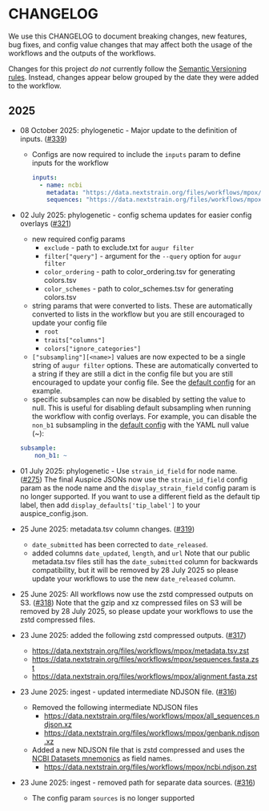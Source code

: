 # CHANGELOG

We use this CHANGELOG to document breaking changes, new features, bug fixes,
and config value changes that may affect both the usage of the workflows and
the outputs of the workflows.

Changes for this project _do not_ currently follow the [Semantic Versioning rules](https://semver.org/spec/v2.0.0.html).
Instead, changes appear below grouped by the date they were added to the workflow.


## 2025

* 08 October 2025: phylogenetic - Major update to the definition of inputs. ([#339][])
    * Configs are now required to include the `inputs` param to define inputs for the workflow

        ```yaml
        inputs:
          - name: ncbi
            metadata: "https://data.nextstrain.org/files/workflows/mpox/metadata.tsv.zst"
            sequences: "https://data.nextstrain.org/files/workflows/mpox/sequences.fasta.zst"
        ```

* 02 July 2025: phylogenetic - config schema updates for easier config overlays ([#321][])
    * new required config params
        * `exclude` - path to exclude.txt for `augur filter`
        * `filter["query"]` - argument for the `--query` option for `augur filter`
        * `color_ordering` - path to color_ordering.tsv for generating colors.tsv
        * `color_schemes` - path to color_schemes.tsv for generating colors.tsv
    * string params that were converted to lists.
    These are automatically converted to lists in the workflow but you are still encouraged to update your config file
        * `root`
        * `traits["columns"]`
        * `colors["ignore_categories"]`
    * `["subsampling"][<name>]` values are now expected to be a single string of `augur filter` options.
    These are automatically converted to a string if they are still a dict in the config file but you are still encouraged to update your config file.
    See the [default config](./phylogenetic/defaults/hmpxv1/config.yaml) for an example.
    * specific subsamples can now be disabled by setting the value to null.
    This is useful for disabling default subsampling when running the workflow with config overlays.
    For example, you can disable the `non_b1` subsampling in the [default config](./phylogenetic/defaults/hmpxv1/config.yaml) with the YAML null value (~):
    ```yaml
    subsample:
        non_b1: ~
    ```
* 01 July 2025: phylogenetic - Use `strain_id_field` for node name. ([#275][])
    The final Auspice JSONs now use the `strain_id_field` config param as the
    node name and the `display_strain_field` config param is no longer supported.
    If you want to use a different field as the default tip label, then add
    `display_defaults['tip_label']` to your auspice_config.json.
* 25 June 2025: metadata.tsv column changes. ([#319][])
    * `date_submitted` has been corrected to `date_released`.
    * added columns `date_updated`, `length`, and `url`
    Note that our public metadata.tsv files still has the `date_submitted` column
    for backwards compatibility, but it will be removed by 28 July 2025 so please
    update your workflows to use the new `date_released` column.
* 25 June 2025: All workflows now use the zstd compressed outputs on S3. ([#318][])
    Note that the gzip and xz compressed files on S3 will be removed by 28 July 2025,
    so please update your workflows to use the zstd compressed files.
* 23 June 2025: added the following zstd compressed outputs. ([#317][])
    * https://data.nextstrain.org/files/workflows/mpox/metadata.tsv.zst
    * https://data.nextstrain.org/files/workflows/mpox/sequences.fasta.zst
    * https://data.nextstrain.org/files/workflows/mpox/alignment.fasta.zst
* 23 June 2025: ingest - updated intermediate NDJSON file. ([#316][])
    * Removed the following intermediate NDJSON files
        * https://data.nextstrain.org/files/workflows/mpox/all_sequences.ndjson.xz
        * https://data.nextstrain.org/files/workflows/mpox/genbank.ndjson.xz
    * Added a new NDJSON file that is zstd compressed and uses the [NCBI Datasets mnemonics][] as field names.
        * https://data.nextstrain.org/files/workflows/mpox/ncbi.ndjson.zst
* 23 June 2025: ingest - removed path for separate data sources. ([#316][])
    * The config param `sources` is no longer supported


[#275]: https://github.com/nextstrain/mpox/pull/275
[#316]: https://github.com/nextstrain/mpox/pull/316
[#317]: https://github.com/nextstrain/mpox/pull/317
[#318]: https://github.com/nextstrain/mpox/pull/318
[#319]: https://github.com/nextstrain/mpox/pull/319
[#321]: https://github.com/nextstrain/mpox/pull/321
[#339]: https://github.com/nextstrain/mpox/pull/339
[NCBI Datasets mnemonics]: https://www.ncbi.nlm.nih.gov/datasets/docs/v2/reference-docs/command-line/dataformat/tsv/dataformat_tsv_virus-genome/#fields
